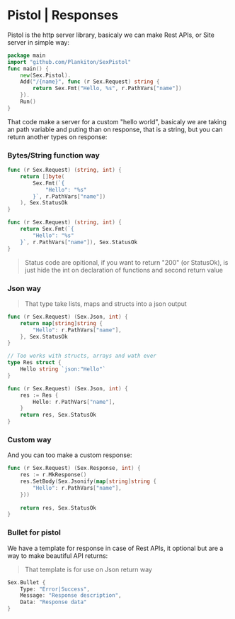 # Pistol | Responses

Pistol is the http server library, basicaly we can make Rest APIs, or Site server in simple way:

```go
package main
import "github.com/Plankiton/SexPistol"
func main() {
    new(Sex.Pistol).
    Add("/{name}", func (r Sex.Request) string {
        return Sex.Fmt("Hello, %s", r.PathVars["name"])
    }).
    Run()
}
```

That code make a server for a custom "hello world", basicaly we are taking an path variable and puting than on response, that is a string, but you can return another types on response:

### Bytes/String function way

```go
func (r Sex.Request) (string, int) {
    return []byte(
        Sex.Fmt(`{
    		"Hello": "%s"
    	}`, r.PathVars["name"])
    ), Sex.StatusOk
}

func (r Sex.Request) (string, int) {
    return Sex.Fmt(`{
    	"Hello": "%s"
    }`, r.PathVars["name"]), Sex.StatusOk
}
```

> Status code are opitional, if you want to return "200" (or StatusOk), is just hide the int on declaration of functions and second return value



### Json way

> That type take lists, maps and structs into a json output

```go
func (r Sex.Request) (Sex.Json, int) {
    return map[string]string {
        "Hello": r.PathVars["name"],
    }, Sex.StatusOk
}

// Too works with structs, arrays and wath ever
type Res struct {
    Hello string `json:"Hello"`
} 

func (r Sex.Request) (Sex.Json, int) {
    res := Res {
        Hello: r.PathVars["name"],
    }
    return res, Sex.StatusOk
}
```

### Custom way

And you can too make a custom response:

```go
func (r Sex.Request) (Sex.Response, int) {
    res := r.MkResponse()
    res.SetBody(Sex.Jsonify(map[string]string {
        "Hello": r.PathVars["name"],
    }))
    
    return res, Sex.StatusOk
}
```

### Bullet for pistol

We have a template for response in case of Rest APIs, it optional but are a way to make beautiful API returns:

> That template is for use on Json return way

```go
Sex.Bullet {
    Type: "Error|Success",
    Message: "Response description",
    Data: "Response data"
}
```

# 
